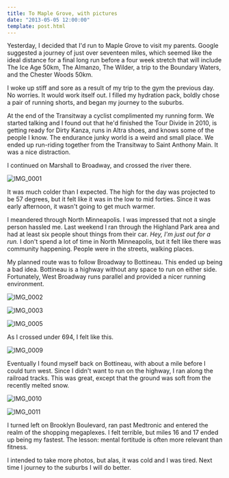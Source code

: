 ```yaml
---
title: To Maple Grove, with pictures
date: "2013-05-05 12:00:00"
template: post.html
---
```


Yesterday, I decided that I'd run to Maple Grove to visit my parents. Google suggested a journey of just over seventeen miles, which seemed like the ideal distance for a final long run before a four week stretch that will include The Ice Age 50km, The Almanzo, The Wilder, a trip to the Boundary Waters, and the Chester Woods 50km. 

I woke up stiff and sore as a result of my trip to the gym the previous day. No worries. It would work itself out. I filled my hydration pack, boldly chose a pair of running shorts, and began my journey to the suburbs.

At the end of the Transitway a cyclist complimented my running form. We started talking and I found out that he'd finished the Tour Divide in 2010, is getting ready for Dirty Kanza, runs in Altra shoes, and knows some of the people I know. The endurance junky world is a weird and small place. We ended up run-riding together from the Transitway to Saint Anthony Main. It was a nice distraction.

I continued on Marshall to Broadway, and crossed the river there.

![IMG_0001](http://f.slowtheory.com/8709619412_39c98a8aa1_z.jpg "IMG_0001")

It was much colder than I expected. The high for the day was projected to be 57 degrees, but it felt like it was in the low to mid forties. Since it was early afternoon, it wasn't going to get much warmer.

I meandered through North Minneapolis. I was impressed that not a single person hassled me. Last weekend I ran through the Highland Park area and had at least six people shout things from their car. *Hey, I'm just out for a run.* I don't spend a lot of time in North Minneapolis, but it felt like there was community happening. People were in the streets, walking places.

My planned route was to follow Broadway to Bottineau. This ended up being a bad idea. Bottineau is a highway without any space to run on either side. Fortunately, West Broadway runs parallel and provided a nicer running environment. 

![IMG_0002](http://f.slowtheory.com/8708496257_69663d273d_z.jpg "IMG_0002")

![IMG_0003](http://f.slowtheory.com/8708496209_19fb020bb6_z.jpg "IMG_0003")

![IMG_0005](http://f.slowtheory.com/8709619382_acb266f679_z.jpg "IMG_0005")

As I crossed under 694, I felt like this.

![IMG_0009](http://f.slowtheory.com/8709619360_b2be6aa91c_z.jpg "IMG_0009")

Eventually I found myself back on Bottineau, with about a mile before I could turn west. Since I didn't want to run on the highway, I ran along the railroad tracks. This was great, except that the ground was soft from the recently melted snow.

![IMG_0010](http://f.slowtheory.com/8708496193_cd13235f96_z.jpg "IMG_0010")

![IMG_0011](http://f.slowtheory.com/8709619328_af150e3814_z.jpg "IMG_0011")

I turned left on Brooklyn Boulevard, ran past Medtronic and entered the realm of the shopping megaplexes. I felt terrible, but miles 16 and 17 ended up being my fastest. The lesson: mental fortitude is often more relevant than fitness.

I intended to take more photos, but alas, it was cold and I was tired. Next time I journey to the suburbs I will do better.